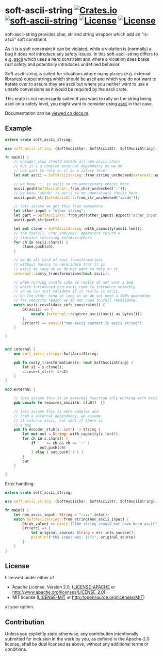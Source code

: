 soft-ascii-string [![Crates.io](https://img.shields.io/crates/v/soft-ascii-string.svg)](https://crates.io/crates/soft-ascii-string) [![soft-ascii-string](https://docs.rs/soft-ascii-string/badge.svg)](https://docs.rs/soft-ascii-string) [![License](https://img.shields.io/badge/License-MIT-blue.svg)](https://opensource.org/licenses/MIT) [![License](https://img.shields.io/badge/License-Apache%202.0-blue.svg)](https://opensource.org/licenses/Apache-2.0)
=============

soft-ascii-string provides char, str and string wrapper which
add an "is-ascii" soft constraint.

As it is a soft constraint it can be violated, while a violation
is (normally) a bug it _does not_ introduce any safety issues.
In this soft-ascii-string differs to e.g. [ascii](https://crates.io/crates/ascii)
which uses a hard constraint and where a violation does brake
rust safety and potentially introduces undefined behavior.

Soft-ascii-string is suited for situations where many places
(e.g. external libraries) output strings which should be
ascii and which you do not want to iterate over to assure
they are ascii but where you neither want to use a unsafe
conversions as it would be required by the ascii crate.

This crate is not necessarily suited if you want to rally on the string
being ascii on a safety level, you might want to consider using
[ascii](https://crates.io/crates/ascii) in that case.

Documentation can be [viewed on docs.rs](https://docs.rs/soft-ascii-string).

Example
-------

```rust
extern crate soft_ascii_string;

use soft_ascii_string::{SoftAsciiChar, SoftAsciiStr, SoftAsciiString};

fn main() {
    // encoder_stub should encode all non-ascii chars
    // but it's a complex external dependency so we do
    // not want to rely on it on a safety level
    let mut ascii = SoftAsciiString::from_string_unchecked(external::encoder_stub("magic↓"));

    // we know ":" is ascii so no unnecessary checks here
    ascii.push(SoftAsciiChar::from_char_unchecked(':'));
    // we know "abcde" is ascii so no unnecessary checks here
    ascii.push_str(SoftAsciiStr::from_str_unchecked("abcde"));

    // lets assume we got this from somewhere
    let other_input = "other string";
    let part = SoftAsciiStr::from_str(other_input).expect("other_input should have been ascii");
    ascii.push_str(part);

    let mut clone = SoftAsciiString::with_capacity(ascii.len());
    // the chars(), char_indices() operators return a
    // iterator returning SoftAsciiChars
    for ch in ascii.chars() {
        clone.push(ch);
    }

    // we do all kind of cost transformations
    // without having to revalidate that it is
    // ascii as long as we do not want to rely on it
    internal::costy_transformations(&mut ascii);

    // when running unsafe code we really do not want a bug
    // which introduced non ascii code to introduce unsafety
    // so we can just validate if it really is ascii.
    // On the other hand as long as we do not need a 100% guarantee
    // for security reason we do not need to call revalidate.
    match ascii.revalidate_soft_constraint() {
        Ok(ascii) => {
            unsafe {external::requires_ascii(ascii.as_bytes())}
        },
        Err(err) => panic!("non-ascii content in ascii string")
    }

}


mod internal {
    use soft_ascii_string::SoftAsciiString;

    pub fn costy_transformations(s: &mut SoftAsciiString) {
        let s2 = s.clone();
        s.insert_str(0, &*s2)
    }
}

mod external {

    // lets assume this is an external function only working with ascii
    pub unsafe fn requires_ascii(b: &[u8])  {}

    // lets assume this is more complex and
    // from a external dependency, we assume
    // it returns ascii, but what if there is
    // a bug
    pub fn encoder_stub(s: &str) -> String {
        let mut out = String::with_capacity(s.len());
        for ch in s.chars() {
            if ' ' <= ch && ch <= '~' {
                out.push(ch)
            } else { out.push('?') }
        }
        out
    }

}
```

Error handling:

```rust
extern crate soft_ascii_string;

use soft_ascii_string::{SoftAsciiChar, SoftAsciiStr, SoftAsciiString};

fn main() {
    let non_ascii_input: String = "←↓↓↓".into();
    match SoftAsciiString::from_string(non_ascii_input) {
        Ok(ok_value) => panic!("the string should not have been ascii"),
        Err(err) => {
            let original_source: String = err.into_source();
            println!("the input was: {:?}", original_source)
        }
    }
}
```

License
-------

Licensed under either of

- Apache License, Version 2.0, ([LICENSE-APACHE](LICENSE-APACHE) or http://www.apache.org/licenses/LICENSE-2.0)
- MIT license ([LICENSE-MIT](LICENSE-MIT) or http://opensource.org/licenses/MIT)

at your option.

Contribution
------------

Unless you explicitly state otherwise, any contribution intentionally submitted
for inclusion in the work by you, as defined in the Apache-2.0 license, shall be dual licensed as above, without any
additional terms or conditions.
